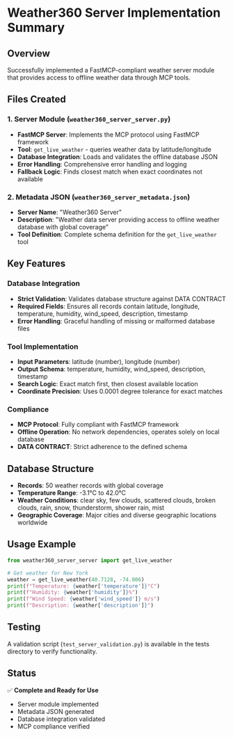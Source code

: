 # Weather360 Server Implementation Summary

## Overview
Successfully implemented a FastMCP-compliant weather server module that provides access to offline weather data through MCP tools.

## Files Created

### 1. Server Module (`weather360_server_server.py`)
- **FastMCP Server**: Implements the MCP protocol using FastMCP framework
- **Tool**: `get_live_weather` - queries weather data by latitude/longitude
- **Database Integration**: Loads and validates the offline database JSON
- **Error Handling**: Comprehensive error handling and logging
- **Fallback Logic**: Finds closest match when exact coordinates not available

### 2. Metadata JSON (`weather360_server_metadata.json`)
- **Server Name**: "Weather360 Server"
- **Description**: "Weather data server providing access to offline weather database with global coverage"
- **Tool Definition**: Complete schema definition for the `get_live_weather` tool

## Key Features

### Database Integration
- **Strict Validation**: Validates database structure against DATA CONTRACT
- **Required Fields**: Ensures all records contain latitude, longitude, temperature, humidity, wind_speed, description, timestamp
- **Error Handling**: Graceful handling of missing or malformed database files

### Tool Implementation
- **Input Parameters**: latitude (number), longitude (number)
- **Output Schema**: temperature, humidity, wind_speed, description, timestamp
- **Search Logic**: Exact match first, then closest available location
- **Coordinate Precision**: Uses 0.0001 degree tolerance for exact matches

### Compliance
- **MCP Protocol**: Fully compliant with FastMCP framework
- **Offline Operation**: No network dependencies, operates solely on local database
- **DATA CONTRACT**: Strict adherence to the defined schema

## Database Structure
- **Records**: 50 weather records with global coverage
- **Temperature Range**: -3.1°C to 42.0°C
- **Weather Conditions**: clear sky, few clouds, scattered clouds, broken clouds, rain, snow, thunderstorm, shower rain, mist
- **Geographic Coverage**: Major cities and diverse geographic locations worldwide

## Usage Example
```python
from weather360_server_server import get_live_weather

# Get weather for New York
weather = get_live_weather(40.7128, -74.006)
print(f"Temperature: {weather['temperature']}°C")
print(f"Humidity: {weather['humidity']}%")
print(f"Wind Speed: {weather['wind_speed']} m/s")
print(f"Description: {weather['description']}")
```

## Testing
A validation script (`test_server_validation.py`) is available in the tests directory to verify functionality.

## Status
✅ **Complete and Ready for Use**
- Server module implemented
- Metadata JSON generated
- Database integration validated
- MCP compliance verified